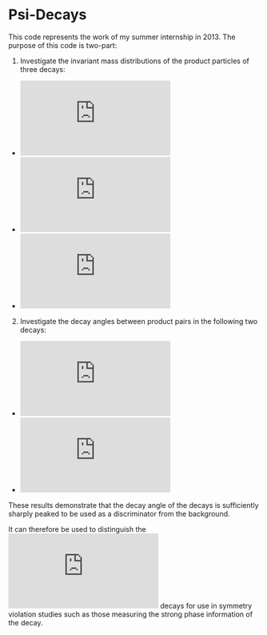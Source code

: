 Psi-Decays
==========

This code represents the work of my summer internship in 2013.
The purpose of this code is two-part:

1. Investigate the invariant mass distributions of the product particles of three decays:
* ![equation](http://latex.codecogs.com/gif.latex?%5Cpsi%283770%29%5Crightarrow%20D%5E0%5Coverline%7BD%7D%5E0)
* ![equation](http://latex.codecogs.com/gif.latex?B%5E%2B%20%5Crightarrow%20D%5E0%20%5Coverline%7BD%7D%5E0%20K%5E%2B)
* ![equation](http://latex.codecogs.com/gif.latex?D%5E0%20%5Crightarrow%20K%5E%2BK%5E-K%5E-%5Cpi%5E%2B)

2. Investigate the decay angles between product pairs in the following two decays:
* ![equation](http://latex.codecogs.com/gif.latex?%5Cpsi%283770%29%5Crightarrow%20D%5E0%5Coverline%7BD%7D%5E0)
* ![equation](http://latex.codecogs.com/gif.latex?B%20%5Crightarrow%20%28%5Cpsi%283770%29%20%5Crightarrow%20D%5E0%20%5Coverline%7BD%7D%5E0%29%20K)

These results demonstrate that the decay angle of the decays is sufficiently
sharply peaked to be used as a discriminator from the background.

It can therefore be used to distinguish the 
![equation](http://latex.codecogs.com/gif.latex?%5Cpsi%283770%29%5Crightarrow%20D%5E0%5Coverline%7BD%7D%5E0)
decays for use in symmetry violation studies such as those measuring the strong
phase information of the decay.
